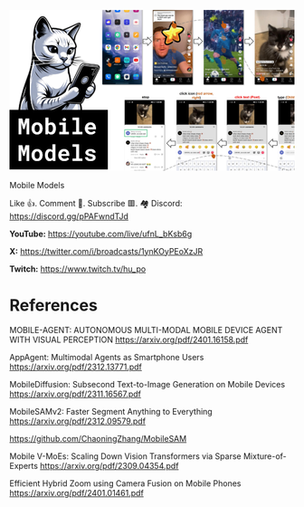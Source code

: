 ![](thumbnails/04.02.2024.png)

Mobile Models

Like 👍. Comment 💬. Subscribe 🟥.
🏘 Discord: https://discord.gg/pPAFwndTJd

**YouTube:** https://youtube.com/live/ufnL_bKsb6g

**X:** https://twitter.com/i/broadcasts/1ynKOyPEoXzJR

**Twitch:** https://www.twitch.tv/hu_po


# References

MOBILE-AGENT: AUTONOMOUS MULTI-MODAL MOBILE DEVICE AGENT WITH VISUAL PERCEPTION
https://arxiv.org/pdf/2401.16158.pdf

AppAgent: Multimodal Agents as Smartphone Users
https://arxiv.org/pdf/2312.13771.pdf

MobileDiffusion: Subsecond Text-to-Image Generation on Mobile Devices
https://arxiv.org/pdf/2311.16567.pdf

MobileSAMv2: Faster Segment Anything to Everything
https://arxiv.org/pdf/2312.09579.pdf

https://github.com/ChaoningZhang/MobileSAM

Mobile V-MoEs: Scaling Down Vision Transformers via Sparse Mixture-of-Experts
https://arxiv.org/pdf/2309.04354.pdf

Efficient Hybrid Zoom using Camera Fusion on Mobile Phones
https://arxiv.org/pdf/2401.01461.pdf
